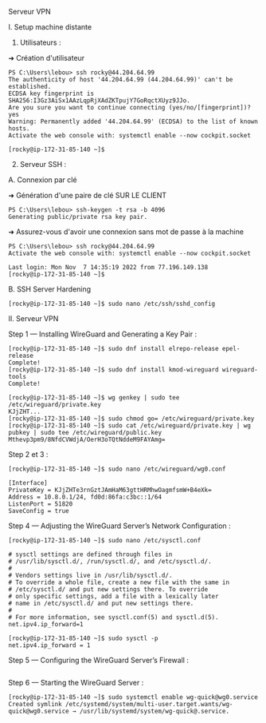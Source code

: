 Serveur VPN

I. Setup machine distante

1. Utilisateurs :

➜ Création d'utilisateur
```
PS C:\Users\lebou> ssh rocky@44.204.64.99
The authenticity of host '44.204.64.99 (44.204.64.99)' can't be established.
ECDSA key fingerprint is SHA256:I3Gz3AiSx1AAzLqpRjXAdZKTpujY7GoRqctXUyz9JJo.
Are you sure you want to continue connecting (yes/no/[fingerprint])? yes
Warning: Permanently added '44.204.64.99' (ECDSA) to the list of known hosts.
Activate the web console with: systemctl enable --now cockpit.socket

[rocky@ip-172-31-85-140 ~]$
```

2. Serveur SSH :

A. Connexion par clé

➜ Génération d'une paire de clé SUR LE CLIENT
```
PS C:\Users\lebou> ssh-keygen -t rsa -b 4096
Generating public/private rsa key pair.
```
➜ Assurez-vous d'avoir une connexion sans mot de passe à la machine
```
PS C:\Users\lebou> ssh rocky@44.204.64.99
Activate the web console with: systemctl enable --now cockpit.socket

Last login: Mon Nov  7 14:35:19 2022 from 77.196.149.138
[rocky@ip-172-31-85-140 ~]$
```
B. SSH Server Hardening
```
[rocky@ip-172-31-85-140 ~]$ sudo nano /etc/ssh/sshd_config
```

II. Serveur VPN

Step 1 — Installing WireGuard and Generating a Key Pair :
```
[rocky@ip-172-31-85-140 ~]$ sudo dnf install elrepo-release epel-release
Complete!
[rocky@ip-172-31-85-140 ~]$ sudo dnf install kmod-wireguard wireguard-tools
Complete!
```
```
[rocky@ip-172-31-85-140 ~]$ wg genkey | sudo tee /etc/wireguard/private.key
KJjZHT...
[rocky@ip-172-31-85-140 ~]$ sudo chmod go= /etc/wireguard/private.key
[rocky@ip-172-31-85-140 ~]$ sudo cat /etc/wireguard/private.key | wg pubkey | sudo tee /etc/wireguard/public.key
Mthevp3pm9/8NfdCVWdjA/OerH3oTQtNddeM9FAYAmg=
```

Step 2 et 3 :

```
[rocky@ip-172-31-85-140 ~]$ sudo nano /etc/wireguard/wg0.conf
```
```
[Interface]
PrivateKey = KJjZHTe3rnGztJAmHaM63gttHRMhwOagmfsmW+B4eXk=
Address = 10.8.0.1/24, fd0d:86fa:c3bc::1/64
ListenPort = 51820
SaveConfig = true
```

Step 4 — Adjusting the WireGuard Server’s Network Configuration :
```
[rocky@ip-172-31-85-140 ~]$ sudo nano /etc/sysctl.conf
```
```
# sysctl settings are defined through files in
# /usr/lib/sysctl.d/, /run/sysctl.d/, and /etc/sysctl.d/.
#
# Vendors settings live in /usr/lib/sysctl.d/.
# To override a whole file, create a new file with the same in
# /etc/sysctl.d/ and put new settings there. To override
# only specific settings, add a file with a lexically later
# name in /etc/sysctl.d/ and put new settings there.
#
# For more information, see sysctl.conf(5) and sysctl.d(5).
net.ipv4.ip_forward=1
```
```
[rocky@ip-172-31-85-140 ~]$ sudo sysctl -p
net.ipv4.ip_forward = 1
```

Step 5 — Configuring the WireGuard Server’s Firewall :
```

```

Step 6 — Starting the WireGuard Server :
```
[rocky@ip-172-31-85-140 ~]$ sudo systemctl enable wg-quick@wg0.service
Created symlink /etc/systemd/system/multi-user.target.wants/wg-quick@wg0.service → /usr/lib/systemd/system/wg-quick@.service.
```

```

```

```

```

```

```

```

```

```

```